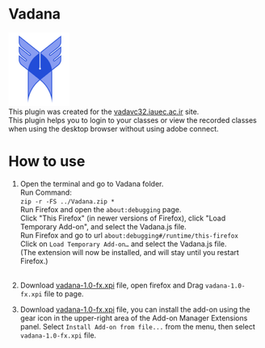 # Vadana
![alt text](https://github.com/mohammad0021/Vadana/blob/main/vadanama.png "Logo Islamic Azad University") <br>
This plugin was created for the [vadavc32.iauec.ac.ir](https://vadavc32.iauec.ac.ir) site. <br>
This plugin helps you to login to your classes or view the recorded classes when using the desktop browser without using adobe connect.

# How to use
1. Open the terminal and go to Vadana folder.<br>
Run Command: <br>
`zip -r -FS ../Vadana.zip *`<br>
Run Firefox and open the `about:debugging` page.<br>
Click "This Firefox" (in newer versions of Firefox), click "Load Temporary Add-on", and select the Vadana.js file.<br>
Run Firefox and go to url `about:debugging#/runtime/this-firefox`<br>
Click on `Load Temporary Add-on…` and select the Vadana.js file.<br>
(The extension will now be installed, and will stay until you restart Firefox.)<br><br>

2. Download [vadana-1.0-fx.xpi](https://github.com/mohammad0021/Vadana/blob/main/vadana-1.0-fx.xpi?raw=true) file,
open firefox and Drag `vadana-1.0-fx.xpi` file to page.

3. Download [vadana-1.0-fx.xpi](https://github.com/mohammad0021/Vadana/blob/main/vadana-1.0-fx.xpi?raw=true) file,
you can install the add-on using the gear icon in the upper-right area of the Add-on Manager Extensions panel. Select `Install Add-on from file...` from the menu, then select `vadana-1.0-fx.xpi` file.

